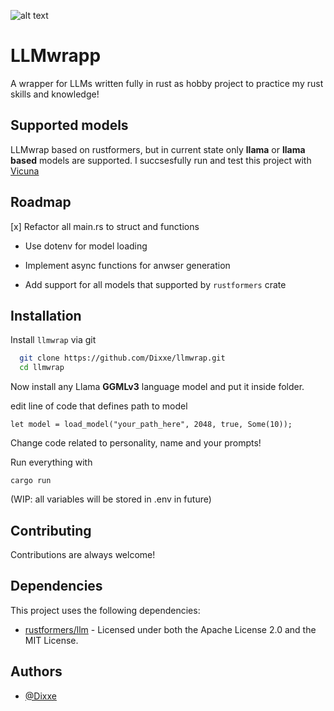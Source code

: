 
![alt text](https://github.com/Dixxe/LLMwrap/blob/main/media/llmwrap-head?raw=true)

# LLMwrapp

A wrapper for LLMs written fully in rust as hobby project to practice my rust skills and knowledge!

## Supported models

LLMwrap based on rustformers, but in current state only **llama** or **llama based** models are supported. I succsesfully run and test this project with [Vicuna](https://huggingface.co/TheBloke/vicuna-7B-v1.5-GGML)

## Roadmap

[x] Refactor all main.rs to struct and functions

- Use dotenv for model loading

- Implement async functions for anwser generation

- Add support for all models that supported by `rustformers` crate

## Installation

Install `llmwrap` via git

```bash
  git clone https://github.com/Dixxe/llmwrap.git
  cd llmwrap
```
Now install any Llama **GGMLv3** language model and put it inside folder.

edit line of code that defines path to model

`let model = load_model("your_path_here", 2048, true, Some(10));`

Change code related to personality, name and your prompts!

Run everything with

`cargo run`

(WIP: all variables will be stored in .env in future)    

## Contributing

Contributions are always welcome!

## Dependencies

This project uses the following dependencies:

- [rustformers/llm](https://github.com/rustformers/llm) - Licensed under both the Apache License 2.0 and the MIT License.


## Authors

- [@Dixxe](https://github.com/Dixxe)

